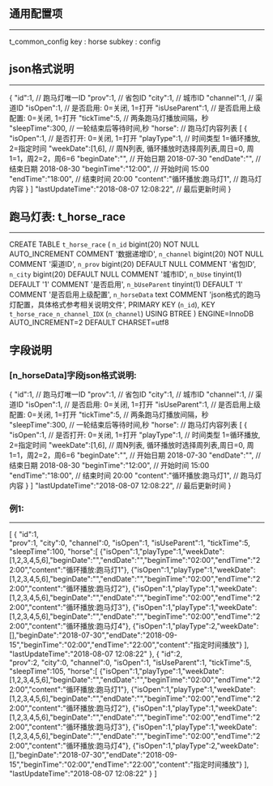 ## 通用配置项
-----------------------------------------------------------------------------------
t_common_config
key : horse
subkey : config


## json格式说明
-----------------------------------------------------------------------------------
{
"id":1, 					    // 跑马灯唯一ID
"prov":1, 					    // 省包ID
"city":1, 					    // 城市ID
"channel":1, 					// 渠道ID
"isOpen":1, 					// 是否启用: 0=关闭, 1=打开
"isUseParent":1, 				// 是否启用上级配置: 0=关闭, 1=打开
"tickTime":5, 					// 两条跑马灯播放间隔，秒
"sleepTime":300, 				// 一轮结束后等待时间,秒
"horse":  						// 跑马灯内容列表
[
{
"isOpen":1, 					// 是否打开: 0=关闭, 1=打开
"playType":1, 					// 时间类型 1=循环播放, 2=指定时间
"weekDate":[1,6],  				// 周N列表, 循环播放时选择周列表,周日=0, 周1=1，周2=2，周6=6
"beginDate":"", 				// 开始日期 2018-07-30
"endDate":"",  					// 结束日期 2018-08-30
"beginTime":"12:00",			// 开始时间 15:00
"endTime":"18:00",				// 结束时间 20:00
"content":"循环播放:跑马灯1",	// 跑马灯内容
}
]
"lastUpdateTime":"2018-08-07 12:08:22", // 最后更新时间
}



## 跑马灯表: t_horse_race
-----------------------------------------------------------------------------------
CREATE TABLE `t_horse_race` (
  `n_id` bigint(20) NOT NULL AUTO_INCREMENT COMMENT '数据递增ID',
  `n_channel` bigint(20) NOT NULL COMMENT '渠道ID',
  `n_prov` bigint(20) DEFAULT NULL COMMENT '省包ID',
  `n_city` bigint(20) DEFAULT NULL COMMENT '城市ID',
  `n_bUse` tinyint(1) DEFAULT '1' COMMENT '是否启用',
  `n_bUseParent` tinyint(1) DEFAULT '1' COMMENT '是否启用上级配置',
  `n_horseData` text COMMENT 'json格式的跑马灯配置，具体格式参考相关说明文件',
  PRIMARY KEY (`n_id`),
  KEY `t_horse_race_n_channel_IDX` (`n_channel`) USING BTREE
) ENGINE=InnoDB AUTO_INCREMENT=2 DEFAULT CHARSET=utf8


## 字段说明

### [n_horseData]字段json格式说明:
{
"id":1, 					    // 跑马灯唯一ID
"prov":1, 					    // 省包ID
"city":1, 					    // 城市ID
"channel":1, 					// 渠道ID
"isOpen":1, 					// 是否启用: 0=关闭, 1=打开
"isUseParent":1, 				// 是否启用上级配置: 0=关闭, 1=打开
"tickTime":5, 					// 两条跑马灯播放间隔，秒
"sleepTime":300, 				// 一轮结束后等待时间,秒
"horse":  						// 跑马灯内容列表
[
{
"isOpen":1, 					// 是否打开: 0=关闭, 1=打开
"playType":1, 					// 时间类型 1=循环播放, 2=指定时间
"weekDate":[1,6],  				// 周N列表, 循环播放时选择周列表,周日=0, 周1=1，周2=2，周6=6
"beginDate":"", 				// 开始日期 2018-07-30
"endDate":"",  					// 结束日期 2018-08-30
"beginTime":"12:00",			// 开始时间 15:00
"endTime":"18:00",				// 结束时间 20:00
"content":"循环播放:跑马灯1",	// 跑马灯内容
}
]
"lastUpdateTime":"2018-08-07 12:08:22", // 最后更新时间
}


### 例1:
------------------------------------------------------ 
[
{
"id":1, 	
"prov":1, 
"city":0,
"channel":0, 
"isOpen":1, 
"isUseParent":1,
"tickTime":5,
"sleepTime":100,
"horse":[
{"isOpen":1,"playType":1,"weekDate":[1,2,3,4,5,6],"beginDate":"","endDate":"","beginTime":"02:00","endTime":"22:00","content":"循环播放:跑马灯1"},
{"isOpen":1,"playType":1,"weekDate":[1,2,3,4,5,6],"beginDate":"","endDate":"","beginTime":"02:00","endTime":"22:00","content":"循环播放:跑马灯2"},
{"isOpen":1,"playType":1,"weekDate":[1,2,3,4,5,6],"beginDate":"","endDate":"","beginTime":"02:00","endTime":"22:00","content":"循环播放:跑马灯3"},
{"isOpen":1,"playType":1,"weekDate":[1,2,3,4,5,6],"beginDate":"","endDate":"","beginTime":"02:00","endTime":"22:00","content":"循环播放:跑马灯4"},
{"isOpen":1,"playType":2,"weekDate":[],"beginDate":"2018-07-30","endDate":"2018-09-15","beginTime":"02:00","endTime":"22:00","content":"指定时间播放"}
],
"lastUpdateTime":"2018-08-07 12:08:22"
},
{
"id":2, 	
"prov":2, 
"city":0,
"channel":0, 
"isOpen":1, 
"isUseParent":1,
"tickTime":5,
"sleepTime":105,
"horse":[
{"isOpen":1,"playType":1,"weekDate":[1,2,3,4,5,6],"beginDate":"","endDate":"","beginTime":"02:00","endTime":"22:00","content":"循环播放:跑马灯1"},
{"isOpen":1,"playType":1,"weekDate":[1,2,3,4,5,6],"beginDate":"","endDate":"","beginTime":"02:00","endTime":"22:00","content":"循环播放:跑马灯2"},
{"isOpen":1,"playType":1,"weekDate":[1,2,3,4,5,6],"beginDate":"","endDate":"","beginTime":"02:00","endTime":"22:00","content":"循环播放:跑马灯3"},
{"isOpen":1,"playType":1,"weekDate":[1,2,3,4,5,6],"beginDate":"","endDate":"","beginTime":"02:00","endTime":"22:00","content":"循环播放:跑马灯4"},
{"isOpen":1,"playType":2,"weekDate":[],"beginDate":"2018-07-30","endDate":"2018-09-15","beginTime":"02:00","endTime":"22:00","content":"指定时间播放"}
],
"lastUpdateTime":"2018-08-07 12:08:22"
}
]


